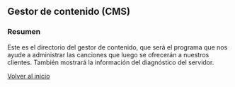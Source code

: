 ## Gestor de contenido (CMS)

### Resumen

Este es el directorio del gestor de contenido, que será el programa que nos ayude a administrar las canciones que luego se ofrecerán a nuestros clientes. También mostrará la información del diagnóstico del servidor.

[Volver al inicio](https://www.github.com/Sergio10G/Stupify)
